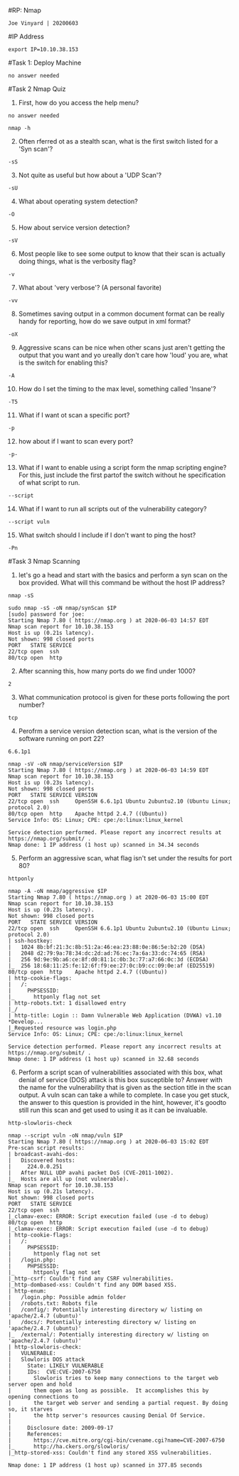 #RP: Nmap

```
Joe Vinyard | 20200603
```
#IP Address
```
export IP=10.10.38.153
```
#Task 1: Deploy Machine
```
no answer needed
```
#Task 2 Nmap Quiz
1. First, how do you access the help menu?
```
no answer needed

nmap -h
```
2. Often rferred ot as a stealth scan, what is the first switch listed for a 'Syn scan'?
```
-sS
```
3. Not quite as useful but how about a 'UDP Scan'?
```
-sU
```
4. What about operating system detection?
```
-O
```
5. How about service version detection?
```
-sV
```
6. Most people like to see some output to know that their scan is actually doing things, what is the verbosity flag?
```
-v
```
7. What about 'very verbose'? (A personal favorite)
```
-vv
```
8. Sometimes saving output in a common document format can be really handy for reporting, how do we save output in xml format?
```
-oX
```
9. Aggressive scans can be nice when other scans just aren't getting the output that you want and yo ureally don't care how 'loud' you are, what is the switch for enabling this?
```
-A
```
10. How do I set the timing to the max level, something called 'Insane'?
```
-T5
```
11. What if I want ot scan a specific port?
```
-p
```
12. how about if I want to scan every port?
```
-p-
```
13. What if I want to enable using a script form the nmap scripting engine?  For this, just include the first partof the switch without he specification of what script to run.
```
--script
```
14. What if I want to run all scripts out of the vulnerability category?
```
--script vuln
```
15. What switch should I include if I don't want to ping the host?
```
-Pn
```

#Task 3 Nmap Scanning
1. let's go a head and start with the basics and perform a syn scan on the box provided.  What will this command be without the host IP address?
```
nmap -sS

sudo nmap -sS -oN nmap/synScan $IP
[sudo] password for joe: 
Starting Nmap 7.80 ( https://nmap.org ) at 2020-06-03 14:57 EDT
Nmap scan report for 10.10.38.153
Host is up (0.21s latency).
Not shown: 998 closed ports
PORT   STATE SERVICE
22/tcp open  ssh
80/tcp open  http

```
2. After scanning this, how many ports do we find under 1000?
```
2
```
3. What communication protocol is given for these ports following the port number?
```
tcp 
```
4. Perofrm a service version detection scan, what is the version of the software running on port 22?
```
6.6.1p1

nmap -sV -oN nmap/serviceVersion $IP
Starting Nmap 7.80 ( https://nmap.org ) at 2020-06-03 14:59 EDT
Nmap scan report for 10.10.38.153
Host is up (0.23s latency).
Not shown: 998 closed ports
PORT   STATE SERVICE VERSION
22/tcp open  ssh     OpenSSH 6.6.1p1 Ubuntu 2ubuntu2.10 (Ubuntu Linux; protocol 2.0)
80/tcp open  http    Apache httpd 2.4.7 ((Ubuntu))
Service Info: OS: Linux; CPE: cpe:/o:linux:linux_kernel

Service detection performed. Please report any incorrect results at https://nmap.org/submit/ .
Nmap done: 1 IP address (1 host up) scanned in 34.34 seconds

```
5. Perform an aggressive scan, what flag isn't set under the results for port 80?
```
httponly

nmap -A -oN nmap/aggressive $IP
Starting Nmap 7.80 ( https://nmap.org ) at 2020-06-03 15:00 EDT
Nmap scan report for 10.10.38.153
Host is up (0.23s latency).
Not shown: 998 closed ports
PORT   STATE SERVICE VERSION
22/tcp open  ssh     OpenSSH 6.6.1p1 Ubuntu 2ubuntu2.10 (Ubuntu Linux; protocol 2.0)
| ssh-hostkey: 
|   1024 8b:bf:21:3c:8b:51:2a:46:ea:23:88:0e:86:5e:b2:20 (DSA)
|   2048 d2:79:9a:78:34:dc:2d:ad:76:ec:7a:6a:33:dc:74:65 (RSA)
|   256 9d:9e:9b:a6:ce:8f:d0:81:1c:0b:3c:77:a7:66:0c:3d (ECDSA)
|_  256 18:68:11:25:fe:12:6f:f9:ee:27:0c:b9:cc:09:0e:af (ED25519)
80/tcp open  http    Apache httpd 2.4.7 ((Ubuntu))
| http-cookie-flags: 
|   /: 
|     PHPSESSID: 
|_      httponly flag not set
| http-robots.txt: 1 disallowed entry 
|_/
| http-title: Login :: Damn Vulnerable Web Application (DVWA) v1.10 *Develop...
|_Requested resource was login.php
Service Info: OS: Linux; CPE: cpe:/o:linux:linux_kernel

Service detection performed. Please report any incorrect results at https://nmap.org/submit/ .
Nmap done: 1 IP address (1 host up) scanned in 32.68 seconds

```
6. Perform a script scan of vulnerabilities associated with this box, what denial of service (DOS) attack is this box susceptible to? Answer with the name for the vulnerability that is given as the section title in the scan output.  A vuln scan can take a while to complete.  In case you get stuck, the answer to this question is provided in the hint, however, it's goodto still run this scan and get used to using it as it can be invaluable.
```
http-slowloris-check

nmap --script vuln -oN nmap/vuln $IP
Starting Nmap 7.80 ( https://nmap.org ) at 2020-06-03 15:02 EDT
Pre-scan script results:
| broadcast-avahi-dos: 
|   Discovered hosts:
|     224.0.0.251
|   After NULL UDP avahi packet DoS (CVE-2011-1002).
|_  Hosts are all up (not vulnerable).
Nmap scan report for 10.10.38.153
Host is up (0.21s latency).
Not shown: 998 closed ports
PORT   STATE SERVICE
22/tcp open  ssh
|_clamav-exec: ERROR: Script execution failed (use -d to debug)
80/tcp open  http
|_clamav-exec: ERROR: Script execution failed (use -d to debug)
| http-cookie-flags: 
|   /: 
|     PHPSESSID: 
|       httponly flag not set
|   /login.php: 
|     PHPSESSID: 
|_      httponly flag not set
|_http-csrf: Couldn't find any CSRF vulnerabilities.
|_http-dombased-xss: Couldn't find any DOM based XSS.
| http-enum: 
|   /login.php: Possible admin folder
|   /robots.txt: Robots file
|   /config/: Potentially interesting directory w/ listing on 'apache/2.4.7 (ubuntu)'
|   /docs/: Potentially interesting directory w/ listing on 'apache/2.4.7 (ubuntu)'
|_  /external/: Potentially interesting directory w/ listing on 'apache/2.4.7 (ubuntu)'
| http-slowloris-check: 
|   VULNERABLE:
|   Slowloris DOS attack
|     State: LIKELY VULNERABLE
|     IDs:  CVE:CVE-2007-6750
|       Slowloris tries to keep many connections to the target web server open and hold
|       them open as long as possible.  It accomplishes this by opening connections to
|       the target web server and sending a partial request. By doing so, it starves
|       the http server's resources causing Denial Of Service.
|       
|     Disclosure date: 2009-09-17
|     References:
|       https://cve.mitre.org/cgi-bin/cvename.cgi?name=CVE-2007-6750
|_      http://ha.ckers.org/slowloris/
|_http-stored-xss: Couldn't find any stored XSS vulnerabilities.

Nmap done: 1 IP address (1 host up) scanned in 377.85 seconds

```
